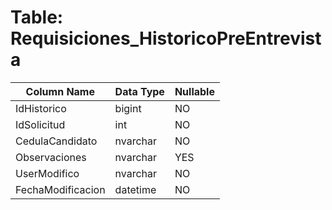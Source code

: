# Table: Requisiciones_HistoricoPreEntrevista

| Column Name | Data Type | Nullable |
|-------------|-----------|----------|
| IdHistorico | bigint | NO |
| IdSolicitud | int | NO |
| CedulaCandidato | nvarchar | NO |
| Observaciones | nvarchar | YES |
| UserModifico | nvarchar | NO |
| FechaModificacion | datetime | NO |
